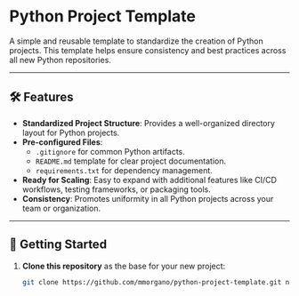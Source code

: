 # Python Project Template

A simple and reusable template to standardize the creation of Python projects. This template helps ensure consistency and best practices across all new Python repositories.

---

## 🛠️ Features

- **Standardized Project Structure**: Provides a well-organized directory layout for Python projects.
- **Pre-configured Files**:
  - `.gitignore` for common Python artifacts.
  - `README.md` template for clear project documentation.
  - `requirements.txt` for dependency management.
- **Ready for Scaling**: Easy to expand with additional features like CI/CD workflows, testing frameworks, or packaging tools.
- **Consistency**: Promotes uniformity in all Python projects across your team or organization.

---

## 🚀 Getting Started

1. **Clone this repository** as the base for your new project:
   ```bash
   git clone https://github.com/mmorgano/python-project-template.git new-project-name
   ```
